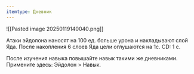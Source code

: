 ```yaml
---
itemtype: Дневник
---
```

![[Pasted image 20250119140040.png]]

Атаки эйдолона наносят на 100 ед. больше урона и накладывают слой Яда.
После накопления 6 слоев Яда цели оглушаются на 1с. CD: 1 с.

После изучения навыка повышайте навык такими же дневниками.
Примените здесь: Эйдолон > Навык.